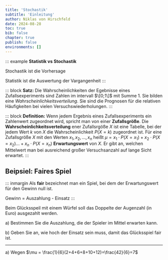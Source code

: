 ```yaml
---
title: 'Stochastik'
subtitle: 'Einleitung'
author: Niklas von Hirschfeld
date: 2024-08-28
toc: true
bib: false
chapter: true
publish: false
environments: []
---
```


::: example
**Statistik vs Stochastik**

Stochastik ist die Vorhersage

Statistik ist die Auswertung der Vargangenheit
:::


::: block
**Satz:** Die Wahrscheinlichkeiten der Egebnisse eines Zufallsexperiments sind
Zahlen im intervall $\[0;1\]$ mit Summe $1$. Sie bilden eine
*Wahrscheinlichkeitsverteilung*. Sie sind die Prognosen für die relativen
Häufigkeiten bei vielen Versuchswiederholungen.
:::


::: block
**Definition:** Wenn jedem Ergebnis eines Zufallsexperiments ein Zahlenwert
zugeordnet wird, spricht man von einer **Zufallsgröße**. Die
**Wahrscheinlichkeitsverteilung** ener Zufallsrgöße $X$ ist eine Tabelle, bei
der jedem Wert $k$ von $X$ die Wahrscheinlichkeit $P(X=k)$ zugeordnet ist. Für
eine Zufallsgröße $X$ mit den Werten $x_1,x_2, ..., x_n$ heißt $\mu = x_1 \cdot
P(X=x_1) + x_2 \cdot P(X = x_2)... + x_n \cdot P(X = x_n)$ **Erwartungswert**
von $X$. Er gibt an, welchen Mittelwert man bei ausreichend großer
Versuchsanzahl auf lange Sicht erwartet.
:::

## Beipsiel: Faires Spiel

::: inmargin
Als **fair** bezeichnet man ein Spiel, bei dem der Erwartungswert für den Gewinn null ist.

Gewinn = Auszahlung - Einsatz
:::

Beim Glücksspeil mit einem Würfel soll das Doppelte der Augenzahl (in Euro) ausgezahlt werden.

a) Bestimmen Sie die Auszahlung, die der Spieler im Mittel erwarten kann.

b) Geben Sie an, wie hoch der Einsatz sein muss, damit das Glücksspiel fair ist.

---

a) Wegen $\mu = \frac{1}{6}(2+4+6+8+10+12)=\frac{42}{6}=7$
